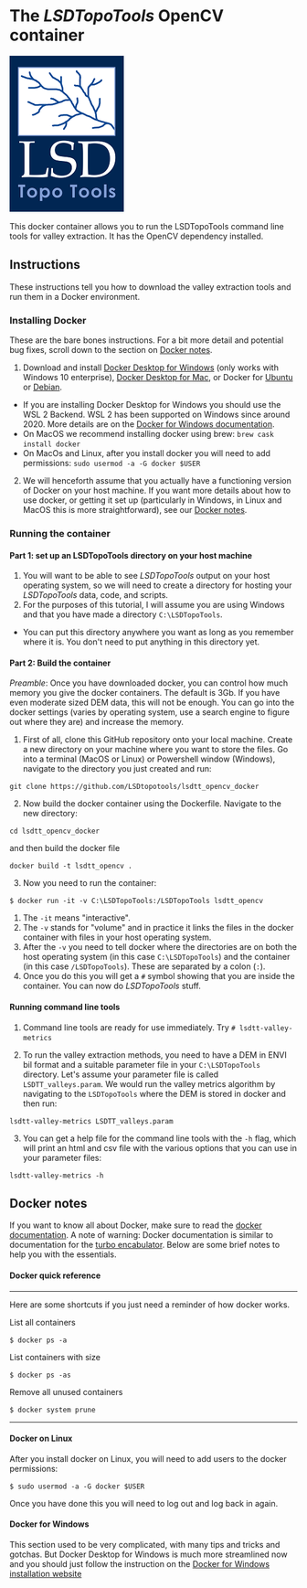 # The *LSDTopoTools* OpenCV container

![](https://raw.githubusercontent.com/LSDtopotools/lsdtt_viz_docker/master/images/LSD-logo.png)

This docker container allows you to run the LSDTopoTools command line tools for valley extraction. It has the OpenCV dependency installed.

## Instructions

These instructions tell you how to download the valley extraction tools and run them in a Docker environment.

### Installing Docker

These are the bare bones instructions. For a bit more detail and potential bug fixes, scroll down to the section on [Docker notes](#docker-notes).

1. Download and install [Docker Desktop for Windows](https://hub.docker.com/editions/community/docker-ce-desktop-windows) (only works with Windows 10 enterprise), [Docker Desktop for Mac](https://hub.docker.com/editions/community/docker-ce-desktop-mac), or Docker for [Ubuntu](https://hub.docker.com/editions/community/docker-ce-server-ubuntu) or [Debian](https://hub.docker.com/editions/community/docker-ce-server-debian).
  * If you are installing Docker Desktop for Windows you should use the WSL 2 Backend. WSL 2 has been supported on Windows since around 2020. More details are on the [Docker for Windows documentation](https://docs.docker.com/desktop/windows/install/). 
  * On MacOS we recommend installing docker using brew: `brew cask install docker`
  * On MacOs and Linux, after you install docker you will need to add permissions: `sudo usermod -a -G docker $USER`
2. We will henceforth assume that you actually have a functioning version of Docker on your host machine. If you want more details about how to use docker, or getting it set up (particularly in Windows, in Linux and MacOS this is more straightforward), see our [Docker notes](#docker-notes).

### Running the container

#### Part 1: set up an LSDTopoTools directory on your host machine

1. You will want to be able to see *LSDTopoTools* output on your host operating system, so we will need to create a directory for hosting your *LSDTopoTools* data, code, and scripts.
2. For the purposes of this tutorial, I will assume you are using Windows and that you have made a directory `C:\LSDTopoTools`.
  * You can put this directory anywhere you want as long as you remember where it is. You don't need to put anything in this directory yet.

#### Part 2: Build the container 

_Preamble_: Once you have downloaded docker, you can control how much memory you give the docker containers. The default is 3Gb. If you have even moderate sized DEM data, this will not be enough. You can go into the docker settings (varies by operating system, use a search engine to figure out where they are) and increase the memory.

1. First of all, clone this GitHub repository onto your local machine. Create a new directory on your machine where you want to store the files. Go into a terminal (MacOS or Linux) or Powershell window (Windows), navigate to the directory you just created and run:
```console
git clone https://github.com/LSDtopotools/lsdtt_opencv_docker
```
2. Now build the docker container using the Dockerfile. Navigate to the new directory:
```console
cd lsdtt_opencv_docker
```
and then build the docker file
```console
docker build -t lsdtt_opencv .
```
3. Now you need to run the container:
```console
$ docker run -it -v C:\LSDTopoTools:/LSDTopoTools lsdtt_opencv
```
  1. The `-it` means "interactive".
  2. The `-v` stands for "volume" and in practice it links the files in the docker container with files in your host operating system.
  3. After the `-v` you need to tell docker where the directories are on both the host operating system (in this case `C:\LSDTopoTools`) and the container (in this case `/LSDTopoTools`). These are separated by a colon (`:`).
3. Once you do this you will get a `#` symbol showing that you are inside the container. You can now do *LSDTopoTools* stuff.


#### Running command line tools

1. Command line tools are ready for use immediately. Try `# lsdtt-valley-metrics`

2. To run the valley extraction methods, you need to have a DEM in ENVI bil format and a suitable parameter file in your `C:\LSDTopoTools` directory. Let's assume your parameter file is called `LSDTT_valleys.param`. We would run the valley metrics algorithm by navigating to the `LSDTopoTools` where the DEM is stored in docker and then run:

```console
lsdtt-valley-metrics LSDTT_valleys.param
```

3. You can get a help file for the command line tools with the `-h` flag, which will print an html and csv file with the various options that you can use in your parameter files:

```console
lsdtt-valley-metrics -h
```


## Docker notes

If you want to know all about Docker, make sure to read the [docker documentation](https://docs.docker.com/). A note of warning: Docker documentation is similar to documentation for the [turbo encabulator](https://www.youtube.com/watch?v=rLDgQg6bq7o). Below are some brief notes to help you with the essentials.

#### Docker quick reference
***
Here are some shortcuts if you just need a reminder of how docker works.

List all containers
```console
$ docker ps -a
```

List containers with size
```console
$ docker ps -as
```

Remove all unused containers
```console
$ docker system prune
```
***

#### Docker on Linux

After you install docker on Linux, you will need to add users to the docker permissions:

```console
$ sudo usermod -a -G docker $USER
```

Once you have done this you will need to log out and log back in again.

#### Docker for Windows

This section used to be very complicated, with many tips and tricks and gotchas. But Docker Desktop for Windows is much more streamlined now and you should just follow the instruction on the [Docker for Windows installation website](https://docs.docker.com/desktop/windows/install/)

